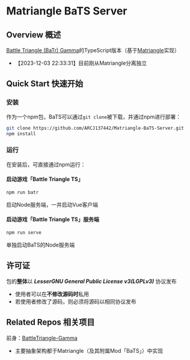 # Matriangle BaTS Server

## Overview 概述

[Battle Triangle (BaTr) Gamma](https://github.com/ARCJ137442/BattleTriangle-Gamma)的TypeScript版本（基于[Matriangle](https://github.com/ARCJ137442/Matriangle)实现）

- 【2023-12-03 22:33:31】目前刚从Matriangle分离独立

## Quick Start 快速开始

### 安装

作为一个npm包，BaTS可以通过`git clone`被下载，并通过npm进行部署：

```bash
git clone https://github.com/ARCJ137442/Matriangle-BaTS-Server.git
npm install
```

### 运行

在安装后，可直接通过npm运行：

#### 启动游戏「Battle Triangle TS」

```bash
npm run batr
```

启动Node服务端，一并启动Vue客户端

#### 启动游戏「Battle Triangle TS」服务端

```bash
npm run serve
```

单独启动BaTS的Node服务端

## 许可证

包的**整体**以 ***LesserGNU General Public License v3(LGPLv3)*** 协议发布

- 使用者可以在**不修改源码时**私用
- 若使用者修改了源码，则必须将源码以相同协议发布

## Related Repos 相关项目

前身：[BattleTriangle-Gamma](https://github.com/ARCJ137442/BattleTriangle-Gamma)

- 主要抽象架构都于Matriangle（及其附属Mod「BaTS」）中实现
